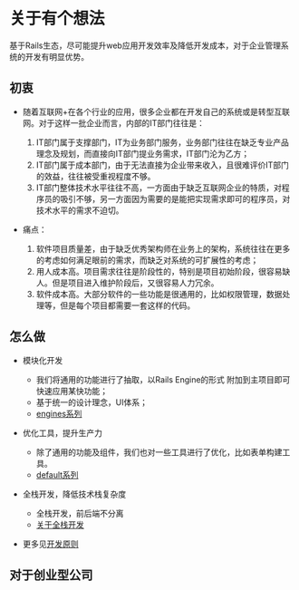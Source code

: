 # 关于有个想法

基于Rails生态，尽可能提升web应用开发效率及降低开发成本，对于企业管理系统的开发有明显优势。

## 初衷

* 随着互联网+在各个行业的应用，很多企业都在开发自己的系统或是转型互联网。对于这样一批企业而言，内部的IT部门往往是：

  1. IT部门属于支撑部门，IT为业务部门服务，业务部门往往在缺乏专业产品理念及规划，而直接向IT部门提业务需求，IT部门沦为乙方；
  2. IT部门属于成本部门，由于无法直接为企业带来收入，且很难评价IT部门的效益，往往被受重视程度不够。
  3. IT部门整体技术水平往往不高，一方面由于缺乏互联网企业的特质，对程序员的吸引不够，另一方面因为需要的是能把实现需求即可的程序员，对技术水平的需求不迫切。

* 痛点：
  1. 软件项目质量差，由于缺乏优秀架构师在业务上的架构，系统往往在更多的考虑如何满足眼前的需求，而缺乏对系统的可扩展性的考虑；
  2. 用人成本高。项目需求往往是阶段性的，特别是项目初始阶段，很容易缺人。但是项目进入维护阶段后，又很容易人力冗余。
  3. 软件成本高。大部分软件的一些功能是很通用的，比如权限管理，数据处理等，但是每个项目都需要一套这样的代码。

## 怎么做

* 模块化开发
  * 我们将通用的功能进行了抽取，以Rails Engine的形式 附加到主项目即可快速应用某快功能；
  * 基于统一的设计理念，UI体系；
  * [engines系列](_blogs/engines.md)

* 优化工具，提升生产力
  * 除了通用的功能及组件，我们也对一些工具进行了优化，比如表单构建工具。
  * [default系列](_blogs/default.md)

* 全栈开发，降低技术栈复杂度
  * 全栈开发，前后端不分离
  * [关于全栈开发](_blogs/full_stack.md)

* 更多见[开发原则](_blogs/rule.md)

## 对于创业型公司

